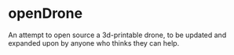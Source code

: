 # openDrone
An attempt to open source a 3d-printable drone, to be updated and expanded upon by anyone who thinks they can help.
